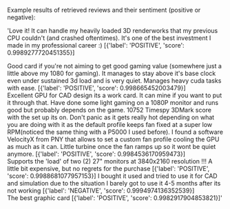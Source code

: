 Example results of retrieved reviews and their sentiment (positive or negative):  

'Love it! It can handle my heavily loaded 3D renderworks that my previous CPU couldn't (and crashed oftentimes). It's one of the best investment I made in my professional career :) [{'label': 'POSITIVE', 'score': 0.9989277720451355}]    

Good card if you're not aiming to get good gaming value (somewhere just a little above my 1080 for gaming). It manages to stay above it's base clock even under sustained 3d load and is very quiet. Manages heavy cuda tasks with ease. [{'label': 'POSITIVE', 'score': 0.998665452003479}]  
Excellent GPU for CAD design its a work card. It can mine if you want to put it through that. Have done some light gaming on a 1080P monitor and runs good but probably depends on the game. 10752 Timespy 3DMark score with the set up its on. Don't panic as it gets really hot depending on what you are doing with it as the default profile keeps fan fixed at a super low RPM(noticed the same thing with a P5000 I used before). I found a software VelocityX from PNY that allows to set a custom fan profile cooling the GPU as much as it can. Little turbine once the fan ramps up so it wont be quiet anymore. [{'label': 'POSITIVE', 'score': 0.9984536170959473}]  
Supports the 'load' of two (2) 27" monitors at 3840x2160 resolution !!! A little bit expensive, but no regrets for the purchase [{'label': 'POSITIVE', 'score': 0.9988681077957153}]
I bought it used and  tried to use it for CAD and simulation due to the situation I barely got to use it 4-5 months after its not working [{'label': 'NEGATIVE', 'score': 0.9994974136352539}]  
The best graphic card [{'label': 'POSITIVE', 'score': 0.9982917904853821}]'
